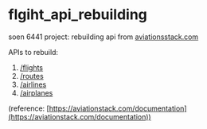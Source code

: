 # flgiht_api_rebuilding
soen 6441 project: rebuilding api from [aviationsstack.com](https://aviationstack.com/documentation)

APIs to rebuild:

1. [/flights](/documents/APIs/flights.md) 
2. [/routes](/documents/APIs/routes.md)
3. [/airlines](/documents/APIs/airlines.md)
4. [/airplanes](/documents/APIs/airplanes.md)

(reference: [https://aviationstack.com/documentation](https://aviationstack.com/documentation))

    
    

